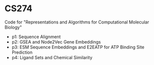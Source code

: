 # CS274

Code for "Representations and Algorithms for Computational Molecular Biology"

- p1: Sequence Alignment
- p2: GSEA and Node2Vec Gene Embeddings
- p3: ESM Sequence Embeddings and E2EATP for ATP Binding Site Prediction
- p4: Ligand Sets and Chemical Similarity

